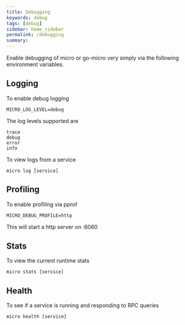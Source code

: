 ```yaml
---
title: Debugging
keywords: debug
tags: [debug]
sidebar: home_sidebar
permalink: /debugging
summary: 
---
```


Enable debugging of micro or go-micro very simply via the following environment variables.

## Logging

To enable debug logging

```
MICRO_LOG_LEVEL=debug
```

The log levels supported are

```
trace
debug
error
info
```

To view logs from a service

```
micro log [service]
```

## Profiling

To enable profiling via pprof

```
MICRO_DEBUG_PROFILE=http
```

This will start a http server on :6060

## Stats

To view the current runtime stats

```
micro stats [service]
```

## Health

To see if a service is running and responding to RPC queries

```
micro health [service]
```

